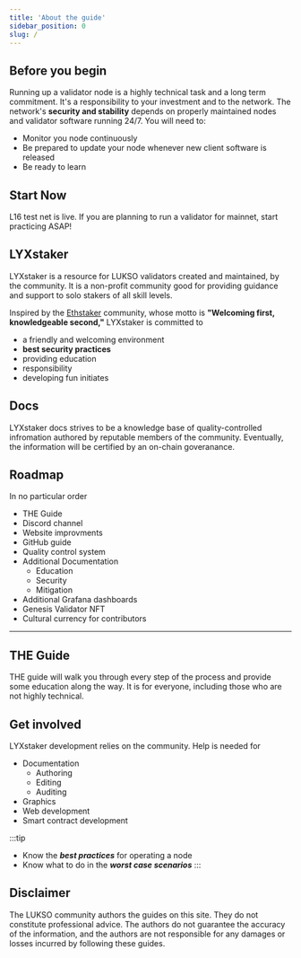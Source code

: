 ```yaml
---
title: 'About the guide'
sidebar_position: 0
slug: /
---
```


## Before you begin
Running up a validator node is a highly technical task and a long term commitment. It's a responsibility to your investment and to the network. The network's **security and stability** depends on properly maintained nodes and validator software running 24/7. You will need to:
- Monitor you node continuously
- Be prepared to update your node whenever new client software is released
- Be ready to learn

## Start Now
L16 test net is live. If you are planning to run a validator for mainnet, start practicing ASAP!

## LYXstaker

LYXstaker is a resource for LUKSO validators created and maintained, by the community. It is a non-profit community good for providing guidance and support to solo stakers of all skill levels. 

Inspired by the [Ethstaker](https://ethstaker.cc/) community, whose motto is **"Welcoming first, knowledgeable second,"** LYXstaker is committed to
- a friendly and welcoming environment
- **best security practices**
- providing education
- responsibility
- developing fun initiates
  
## Docs

LYXstaker docs strives to be a knowledge base of quality-controlled infromation authored by reputable members of the community. Eventually, the information will be certified by an on-chain goveranance.

## Roadmap

In no particular order

- THE Guide
- Discord channel
- Website improvments
- GitHub guide
- Quality control system
- Additional Documentation
    - Education
    - Security
    - Mitigation
- Additional Grafana dashboards
- Genesis Validator NFT
- Cultural currency for contributors

---

## THE Guide

THE guide will walk you through every step of the process and provide some education along the way. It is for everyone, including those who are not highly technical.

## Get involved

LYXstaker development relies on the community. Help is needed for
- Documentation
    - Authoring
    - Editing
    - Auditing
- Graphics
- Web development
- Smart contract development





:::tip
- Know the ***best practices*** for operating a node
- Know what to do in the ***worst case scenarios***
:::


## Disclaimer
The LUKSO community authors the guides on this site. They do not constitute professional advice. The authors do not guarantee the accuracy of the information, and the authors are not responsible for any damages or losses incurred by following these guides.

